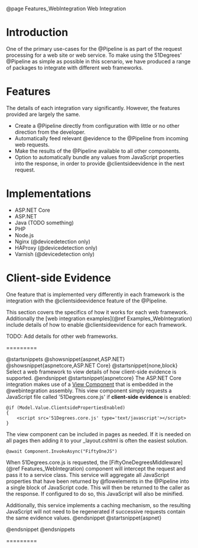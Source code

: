 @page Features_WebIntegration Web Integration

# Introduction

One of the primary use-cases for the @Pipeline is as part of the request processing for a web site 
or web service. 
To make using the 51Degrees' @Pipeline as simple as possible in this scenario, we
have produced a range of packages to integrate with different web frameworks.

# Features

The details of each integration vary significantly. However, the features provided
are largely the same.

- Create a @Pipeline directly from configuration with little or no other direction from the developer.
- Automatically feed relevant @evidence to the @Pipeline from incoming web requests.
- Make the results of the @Pipeline available to all other components.
- Option to automatically bundle any values from JavaScript properties into the response, in order to 
provide @clientsideevidence in the next request.

# Implementations

- ASP.NET Core
- ASP.NET
- Java (TODO something)
- PHP
- Node.js
- Nginx (@devicedetection only)
- HAProxy (@devicedetection only)
- Varnish (@devicedetection only)

# Client-side Evidence

One feature that is implemented very differently in each framework is the integration with the
@clientsideevidence feature of the @Pipeline.

This section covers the specifics of how it works for each web framework.
Additionally the [web integration examples](@ref Examples_WebIntegration) include details of how
to enable @clientsideevidence for each framework.

TODO: Add details for other web frameworks.

=========

@startsnippets
@showsnippet{aspnet,ASP.NET}
@showsnippet{aspnetcore,ASP.NET Core}
@startsnippet{none,block}
Select a web framework to view details of how client-side evidence is supported.
@endsnippet
@startsnippet{aspnetcore}
The ASP.NET Core integration makes use of a 
[View Component](https://docs.microsoft.com/en-us/aspnet/core/mvc/views/view-components)
that is embedded in the @webintegration assembly.
This view component simply requests a JavaScript file called '51Degrees.core.js' 
if **client-side evidence** is enabled:

```{html}
@if (Model.Value.ClientsidePropertiesEnabled)
{
    <script src='51Degrees.core.js' type='text/javascript'></script>
}
```

The view component can be included in pages as needed. If it is needed on all
pages then adding it to your _layout.cshtml is often the easiest solution.

```{cs}
@await Component.InvokeAsync("FiftyOneJS")
```

When 51Degrees.core.js is requested, the 
[FiftyOneDegreesMiddleware](@ref Features_WebIntegration) component will 
intercept the request and pass it to a service class.
This service will aggregate all JavaScript properties that have been returned by
@flowelements in the @Pipeline into a single block of JavaScript code.
This will then be returned to the caller as the response.
If configured to do so, this JavaScript will also be minified.

Additionally, this service implements a caching mechanism, so the resulting 
JavaScript will not need to be regenerated if successive requests contain the
same evidence values.
@endsnippet
@startsnippet{aspnet}

@endsnippet
@endsnippets

=========
